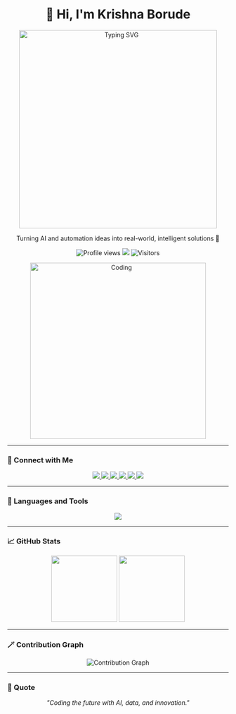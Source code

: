 <!-- 🧠 Profile Header -->
<h1 align="center">👋 Hi, I'm Krishna Borude</h1>
<p align="center">
  <img src="https://readme-typing-svg.vercel.app?font=Fira+Code&duration=2500&pause=500&center=true&vCenter=true&width=450&lines=Python+Developer+🐍;Data+Scientist+📊;Full-Stack+Engineer+💻;AI+and+Automation+Enthusiast+🚀" width="450" alt="Typing SVG"/>
</p>

<p align="center">
  Turning AI and automation ideas into real-world, intelligent solutions 🚀
</p>

<p align="center">
  <img src="https://komarev.com/ghpvc/?username=krishnaborude&label=Profile%20Views&color=0e75b6&style=flat" alt="Profile views"/>
  <img src="https://img.shields.io/github/followers/krishnaborude?label=Followers&style=flat&color=brightgreen"/>
  <img src="https://visitor-badge.laobi.icu/badge?page_id=krishnaborude.visitor-badge" alt="Visitors"/>
</p>

<!-- Right Side Image -->
<p align="center">
  <img alt="Coding" width="400" src="https://camo.githubusercontent.com/c7dbb4b7d288b2ac223f8c4119527247e70acbc7fbdb243caf580d75033d4ad3/68747470733a2f2f6d656469612e6c6963646e2e636f6d2f646d732f696d6167652f76322f43344531324151486866705032736c4c6f58772f61727469636c652d636f7665725f696d6167652d736872696e6b5f3630305f323030302f61727469636c652d636f7665725f696d6167652d736872696e6b5f3630305f323030302f302f313537383739313235313037313f653d3231343734383336343726763d6265746126743d567a4c484d71634535307933787154524e4d6f753579324e36362d4a444d58766741567838545a594a7a59">
</p>

---
### 🤝 Connect with Me
<p align="center">
  <a href="https://www.linkedin.com/in/borude-krishna/" target="_blank">
    <img src="https://img.shields.io/badge/LinkedIn-0077B5?style=for-the-badge&logo=linkedin&logoColor=white"/>
  </a>
  <a href="https://www.kaggle.com/krishanborude" target="_blank">
    <img src="https://img.shields.io/badge/Kaggle-20BEFF?style=for-the-badge&logo=kaggle&logoColor=white"/>
  </a>
  <a href="https://www.facebook.com/borudekrishna3389" target="_blank">
    <img src="https://img.shields.io/badge/Facebook-1877F2?style=for-the-badge&logo=facebook&logoColor=white"/>
  </a>
  <a href="http://instagram.com/borudekrishna3389" target="_blank">
    <img src="https://img.shields.io/badge/Instagram-E4405F?style=for-the-badge&logo=instagram&logoColor=white"/>
  </a>
  <a href="https://www.hackerrank.com/profile/borudekrishna9" target="_blank">
    <img src="https://img.shields.io/badge/HackerRank-2EC866?style=for-the-badge&logo=hackerrank&logoColor=white"/>
  </a>
  <a href="https://leetcode.com/u/krishna3333/" target="_blank">
    <img src="https://img.shields.io/badge/LeetCode-FFA116?style=for-the-badge&logo=leetcode&logoColor=white"/>
  </a>
</p>


---

### 🧠 Languages and Tools
<p align="center">
  <img src="https://skillicons.dev/icons?i=python,js,html,css,bootstrap,react,flask,mysql,linux,opencv,pytorch,tensorflow,sklearn,vscode,git" />
</p>

---

### 📈 GitHub Stats
<p align="center">
  <img src="https://github-readme-stats.vercel.app/api?username=krishnaborude&show_icons=true&theme=tokyonight" height="150"/>
  <img src="https://github-readme-stats.vercel.app/api/top-langs/?username=krishnaborude&layout=compact&theme=tokyonight" height="150"/>
</p>

---

### 🪄 Contribution Graph
<p align="center">
  <img src="https://github-readme-activity-graph.vercel.app/graph?username=krishnaborude&theme=github-compact&hide_border=true" alt="Contribution Graph"/>
</p>

---



### 💬 Quote
<p align="center">
  <i>"Coding the future with AI, data, and innovation."</i>
</p>
